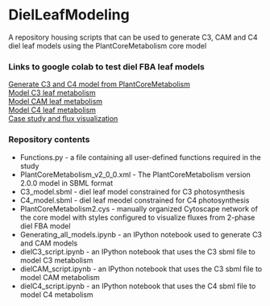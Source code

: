 # DielLeafModeling
A repository housing scripts that can be used to generate C3, CAM and C4 diel leaf models using the PlantCoreMetabolism core model

### Links to google colab to test diel FBA leaf models
[Generate C3 and C4 model from PlantCoreMetabolism](https://colab.research.google.com/drive/1ZCU4f5AkWnWa7IaWoS0czV7hsgNpbfSr?usp=sharing)  
[Model C3 leaf metabolism](https://colab.research.google.com/drive/1cWz1xdf4a2G19CyOA2HV03jqyw5MaWR7?usp=drive_link)  
[Model CAM leaf metabolism](https://colab.research.google.com/drive/1YLDYLRVifLH0N1vt8qFrL7EgpFInGhwg?usp=sharing)  
[Model C4 leaf metabolism](https://colab.research.google.com/drive/17ztwZvQ7urK_zM2SZ7pHNRdCxeMfocjv?usp=sharing)  
[Case study and flux visualization](https://colab.research.google.com/drive/1vXCq1sA72_pQM_V1tugicJUqPi-nGn2j?usp=sharing)  

### Repository contents
- Functions.py - a file containing all user-defined functions required in the study
- PlantCoreMetabolism_v2_0_0.xml - The PlantCoreMetabolism version 2.0.0 model in SBML format
- C3_model.sbml - diel leaf model constrained for C3 photosynthesis
- C4_model.sbml - diel leaf meodel constrained for C4 photosynthesis
- PlantCoreMetabolism2.cys - manually organized Cytoscape network of the core model with styles configured to visualize fluxes from 2-phase diel FBA model
- Generating_all_models.ipynb - an IPython notebook used to generate C3 and CAM models
- dielC3_script.ipynb - an IPython notebook that uses the C3 sbml file to model C3 metabolism
- dielCAM_script.ipynb - an IPython notebook that uses the C3 sbml file to model CAM metabolism
- dielC4_script.ipynb - an IPython notebook that uses the C4 sbml file to model C4 metabolism



